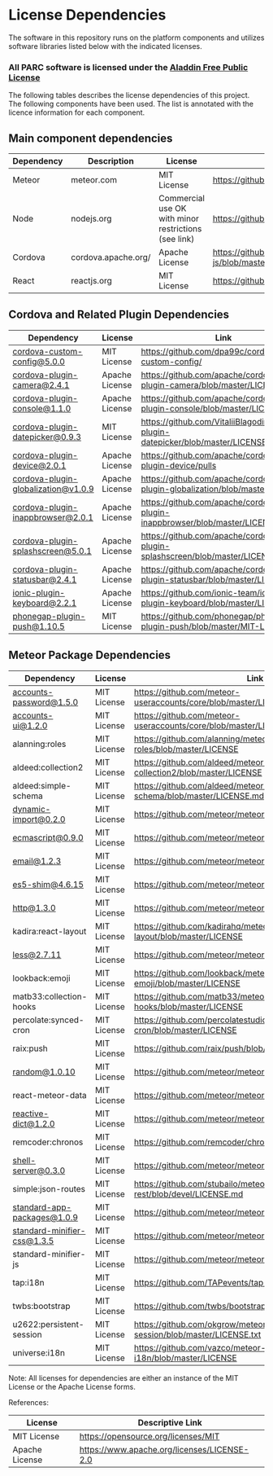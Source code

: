 # License Dependencies

The software in this repository runs on the platform components and utilizes software libraries listed below with the indicated licenses.

### All PARC software is licensed under the [Aladdin Free Public License](https://github.com/PARC/fittle/blob/master/LICENSE-AFPL.md)

The following tables describes the license dependencies of this project. The following components have been used. The list is annotated with the licence information for each component.

## Main component dependencies
| Dependency    | Description       |License       | Link  |
| ------------- | ------------- |------------- | ----- |
| Meteor | meteor.com | MIT License | https://github.com/meteor/meteor/blob/devel/LICENSE |
| Node | nodejs.org | Commercial use OK with minor restrictions (see link) | https://github.com/nodejs/node/blob/master/LICENSE |
| Cordova | cordova.apache.org/ | Apache License | https://github.com/apache/cordova-js/blob/master/LICENSE |
| React | reactjs.org | MIT License | https://github.com/facebook/react/ |


## Cordova and Related Plugin Dependencies
| Dependency    | License       | Link  |
| ------------- | ------------- | ----- |
| cordova-custom-config@5.0.0| MIT License | https://github.com/dpa99c/cordova-custom-config/| | blob/master/README.md |
| cordova-plugin-camera@2.4.1| Apache License | https://github.com/apache/cordova-plugin-camera/blob/master/LICENSE |
| cordova-plugin-console@1.1.0| Apache License | https://github.com/apache/cordova-plugin-console/blob/master/LICENSE |
| cordova-plugin-datepicker@0.9.3| MIT License | https://github.com/VitaliiBlagodir/cordova-plugin-datepicker/blob/master/LICENSE.md |
| cordova-plugin-device@2.0.1| Apache License | https://github.com/apache/cordova-plugin-device/pulls |
| cordova-plugin-globalization@v1.0.9| Apache License | https://github.com/apache/cordova-plugin-globalization/blob/master/LICENSE |
| cordova-plugin-inappbrowser@2.0.1| Apache License | https://github.com/apache/cordova-plugin-inappbrowser/blob/master/LICENSE |
| cordova-plugin-splashscreen@5.0.1| Apache License | https://github.com/apache/cordova-plugin-splashscreen/blob/master/LICENSE |
| cordova-plugin-statusbar@2.4.1| Apache License | https://github.com/apache/cordova-plugin-statusbar/blob/master/LICENSE |
| ionic-plugin-keyboard@2.2.1| Apache License | https://github.com/ionic-team/ionic-plugin-keyboard/blob/master/LICENSE |
| phonegap-plugin-push@1.10.5| MIT License | https://github.com/phonegap/phonegap-plugin-push/blob/master/MIT-LICENSE |


## Meteor Package Dependencies
| Dependency    | License       | Link  |
| ------------- | ------------- | ----- |
| accounts-password@1.5.0 | MIT License | https://github.com/meteor-useraccounts/core/blob/master/LICENSE.md |
| accounts-ui@1.2.0 | MIT License | https://github.com/meteor-useraccounts/core/blob/master/LICENSE.md  |
| alanning:roles | MIT License | https://github.com/alanning/meteor-roles/blob/master/LICENSE |
| aldeed:collection2 | MIT License | https://github.com/aldeed/meteor-collection2/blob/master/LICENSE |
| aldeed:simple-schema | MIT License | https://github.com/aldeed/meteor-simple-schema/blob/master/LICENSE.md |
| dynamic-import@0.2.0 | MIT License | https://github.com/meteor/meteor/blob/devel/LICENSE |
| ecmascript@0.9.0 | MIT License | https://github.com/meteor/meteor/blob/devel/LICENSE |
| email@1.2.3 | MIT License | https://github.com/meteor/meteor/blob/devel/LICENSE |
| es5-shim@4.6.15 | MIT License | https://github.com/meteor/meteor/blob/devel/LICENSE |
| http@1.3.0 | MIT License | https://github.com/meteor/meteor/blob/devel/LICENSE |
| kadira:react-layout | MIT License | https://github.com/kadirahq/meteor-react-layout/blob/master/LICENSE |
| less@2.7.11 | MIT License | https://github.com/meteor/meteor/blob/devel/LICENSE |
| lookback:emoji | MIT License | https://github.com/lookback/meteor-emoji/blob/master/LICENSE |
| matb33:collection-hooks  | MIT License | https://github.com/matb33/meteor-collection-hooks/blob/master/LICENSE |
| percolate:synced-cron | MIT License | https://github.com/percolatestudio/meteor-synced-cron/blob/master/LICENSE |
| raix:push | MIT License | https://github.com/raix/push/blob/master/LICENSE.md |
| random@1.0.10 | MIT License | https://github.com/meteor/meteor/blob/devel/LICENSE |
| react-meteor-data | MIT License | https://github.com/meteor/meteor/blob/devel/LICENSE |
| reactive-dict@1.2.0 | MIT License | https://github.com/meteor/meteor/blob/devel/LICENSE |
| remcoder:chronos | MIT License | https://github.com/remcoder/chronos/blob/master/LICENSE.txt |
| shell-server@0.3.0 | MIT License | https://github.com/meteor/meteor/blob/devel/LICENSE |
| simple:json-routes | MIT License | https://github.com/stubailo/meteor-rest/blob/devel/LICENSE.md |
| standard-app-packages@1.0.9 | MIT License | https://github.com/meteor/meteor/blob/devel/LICENSE |
| standard-minifier-css@1.3.5 | MIT License | https://github.com/meteor/meteor/blob/devel/LICENSE |
| standard-minifier-js | MIT License | https://github.com/meteor/meteor/blob/devel/LICENSE |
| tap:i18n | MIT License | https://github.com/TAPevents/tap-i18n/blob/master/LICENSE |
| twbs:bootstrap | MIT License | https://github.com/twbs/bootstrap/blob/v4-dev/LICENSE |
| u2622:persistent-session | MIT License | https://github.com/okgrow/meteor-persistent-session/blob/master/LICENSE.txt |
| universe:i18n | MIT License | https://github.com/vazco/meteor-universe-i18n/blob/master/LICENSE |

Note: All licenses for dependencies are either an instance of the MIT License or the Apache License forms.

References:

| License    | Descriptive Link  |
| ------------- | ----- |
| MIT License | https://opensource.org/licenses/MIT |
| Apache License | https://www.apache.org/licenses/LICENSE-2.0 |


